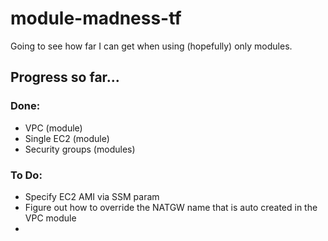 # module-madness-tf

Going to see how far I can get when using (hopefully) only modules.

## Progress so far...

### Done:
- VPC (module)
- Single EC2 (module)
- Security groups (modules)

### To Do:
- Specify EC2 AMI via SSM param
- Figure out how to override the NATGW name that is auto created in the VPC module
- 